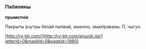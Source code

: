 ### Пабяляны
**прыметнік**

Пакрыты ўнутры белай палівай, эмаллю, эмаліраваны. П. чыгун.

<a rel="author">[http://rv-blr.com/](http://rv-blr.com/slounik.jsp?letterId=0&maskId=0&pageId=1980)</a>
